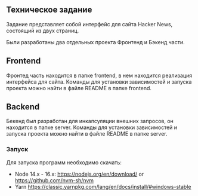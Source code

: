 ## Техническое задание

Задание представляет собой интерфейс для сайта Hacker News, состоящий из двух страниц.

Были разработаны два отдельных проекта Фронтенд и Бэкенд части.

## Frontend

Фронтед часть находится в папке frontend, в нем находится реализация интерфейса для сайта. Команды для установки зависимостей и запуска проекта можно найти в файле README в папке frontend.

## Backend

Бекенд был разработан для инкапсуляции внешних запросов, он находится в папке server. Команды для установки зависимостей и запуска проекта можно найти в файле README в папке server.

### Запуск

Для запуска программ необходимо скачать:

- Node 14.x - 16.x: <https://nodejs.org/en/download/> or <https://github.com/nvm-sh/nvm>
- Yarn <https://classic.yarnpkg.com/lang/en/docs/install/#windows-stable>
